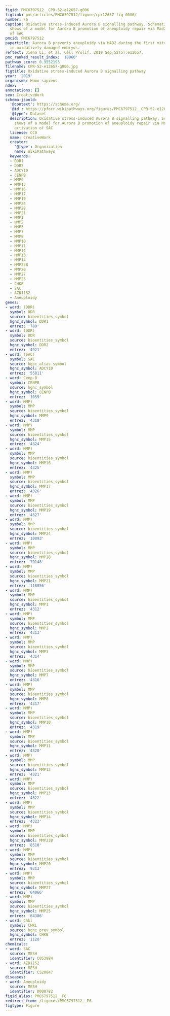```yaml
---
figid: PMC6797512__CPR-52-e12657-g006
figlink: pmc/articles/PMC6797512/figure/cpr12657-fig-0006/
number: F6
caption: Oxidative stress‐induced Aurora B signalling pathway. Schematic representation
  shows of a model for Aurora B promotion of aneuploidy repair via Mad2‐mediated activation
  of SAC
pmcid: PMC6797512
papertitle: Aurora B prevents aneuploidy via MAD2 during the first mitotic cleavage
  in oxidatively damaged embryos.
reftext: Jiena Li, et al. Cell Prolif. 2019 Sep;52(5):e12657.
pmc_ranked_result_index: '18060'
pathway_score: 0.9552193
filename: CPR-52-e12657-g006.jpg
figtitle: Oxidative stress‐induced Aurora B signalling pathway
year: '2019'
organisms: Homo sapiens
ndex: ''
annotations: []
seo: CreativeWork
schema-jsonld:
  '@context': https://schema.org/
  '@id': https://pfocr.wikipathways.org/figures/PMC6797512__CPR-52-e12657-g006.html
  '@type': Dataset
  description: Oxidative stress‐induced Aurora B signalling pathway. Schematic representation
    shows of a model for Aurora B promotion of aneuploidy repair via Mad2‐mediated
    activation of SAC
  license: CC0
  name: CreativeWork
  creator:
    '@type': Organization
    name: WikiPathways
  keywords:
  - DDR1
  - DDR2
  - ADCY10
  - CENPB
  - MMP9
  - MMP15
  - MMP16
  - MMP17
  - MMP19
  - MMP24
  - MMP28
  - MMP21
  - MMP1
  - MMP2
  - MMP3
  - MMP7
  - MMP8
  - MMP10
  - MMP11
  - MMP12
  - MMP13
  - MMP14
  - MMP23B
  - MMP20
  - MMP27
  - MMP25
  - CHKB
  - SAC
  - AZD1152
  - Aneuploidy
genes:
- word: (DDR)
  symbol: DDR
  source: bioentities_symbol
  hgnc_symbol: DDR1
  entrez: '780'
- word: (DDR)
  symbol: DDR
  source: bioentities_symbol
  hgnc_symbol: DDR2
  entrez: '4921'
- word: (SAC)
  symbol: SAC
  source: hgnc_alias_symbol
  hgnc_symbol: ADCY10
  entrez: '55811'
- word: Cenp-B
  symbol: CENPB
  source: hgnc_symbol
  hgnc_symbol: CENPB
  entrez: '1059'
- word: MMP)
  symbol: MMP
  source: bioentities_symbol
  hgnc_symbol: MMP9
  entrez: '4318'
- word: MMP)
  symbol: MMP
  source: bioentities_symbol
  hgnc_symbol: MMP15
  entrez: '4324'
- word: MMP)
  symbol: MMP
  source: bioentities_symbol
  hgnc_symbol: MMP16
  entrez: '4325'
- word: MMP)
  symbol: MMP
  source: bioentities_symbol
  hgnc_symbol: MMP17
  entrez: '4326'
- word: MMP)
  symbol: MMP
  source: bioentities_symbol
  hgnc_symbol: MMP19
  entrez: '4327'
- word: MMP)
  symbol: MMP
  source: bioentities_symbol
  hgnc_symbol: MMP24
  entrez: '10893'
- word: MMP)
  symbol: MMP
  source: bioentities_symbol
  hgnc_symbol: MMP28
  entrez: '79148'
- word: MMP)
  symbol: MMP
  source: bioentities_symbol
  hgnc_symbol: MMP21
  entrez: '118856'
- word: MMP)
  symbol: MMP
  source: bioentities_symbol
  hgnc_symbol: MMP1
  entrez: '4312'
- word: MMP)
  symbol: MMP
  source: bioentities_symbol
  hgnc_symbol: MMP2
  entrez: '4313'
- word: MMP)
  symbol: MMP
  source: bioentities_symbol
  hgnc_symbol: MMP3
  entrez: '4314'
- word: MMP)
  symbol: MMP
  source: bioentities_symbol
  hgnc_symbol: MMP7
  entrez: '4316'
- word: MMP)
  symbol: MMP
  source: bioentities_symbol
  hgnc_symbol: MMP8
  entrez: '4317'
- word: MMP)
  symbol: MMP
  source: bioentities_symbol
  hgnc_symbol: MMP10
  entrez: '4319'
- word: MMP)
  symbol: MMP
  source: bioentities_symbol
  hgnc_symbol: MMP11
  entrez: '4320'
- word: MMP)
  symbol: MMP
  source: bioentities_symbol
  hgnc_symbol: MMP12
  entrez: '4321'
- word: MMP)
  symbol: MMP
  source: bioentities_symbol
  hgnc_symbol: MMP13
  entrez: '4322'
- word: MMP)
  symbol: MMP
  source: bioentities_symbol
  hgnc_symbol: MMP14
  entrez: '4323'
- word: MMP)
  symbol: MMP
  source: bioentities_symbol
  hgnc_symbol: MMP23B
  entrez: '8510'
- word: MMP)
  symbol: MMP
  source: bioentities_symbol
  hgnc_symbol: MMP20
  entrez: '9313'
- word: MMP)
  symbol: MMP
  source: bioentities_symbol
  hgnc_symbol: MMP27
  entrez: '64066'
- word: MMP)
  symbol: MMP
  source: bioentities_symbol
  hgnc_symbol: MMP25
  entrez: '64386'
- word: Chkl
  symbol: CHKL
  source: hgnc_prev_symbol
  hgnc_symbol: CHKB
  entrez: '1120'
chemicals:
- word: SAC
  source: MESH
  identifier: C053984
- word: AZD1152
  source: MESH
  identifier: C520647
diseases:
- word: Aneuploidy
  source: MESH
  identifier: D000782
figid_alias: PMC6797512__F6
redirect_from: /figures/PMC6797512__F6
figtype: Figure
---
```

